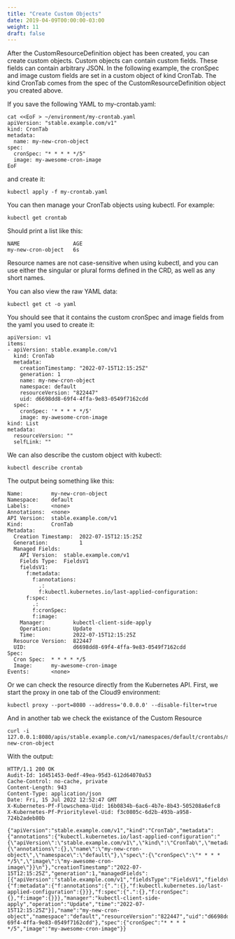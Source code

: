 ```yaml
---
title: "Create Custom Objects"
date: 2019-04-09T00:00:00-03:00
weight: 11
draft: false
---
```

After the CustomResourceDefinition object has been created, you can create custom objects. Custom objects can contain custom fields. These fields can contain arbitrary JSON. In the following example, the cronSpec and image custom fields are set in a custom object of kind CronTab. The kind CronTab comes from the spec of the CustomResourceDefinition object you created above.

If you save the following YAML to my-crontab.yaml:

```
cat <<EoF > ~/environment/my-crontab.yaml
apiVersion: "stable.example.com/v1"
kind: CronTab
metadata:
  name: my-new-cron-object
spec:
  cronSpec: "* * * * */5"
  image: my-awesome-cron-image
EoF
```

and create it:

```
kubectl apply -f my-crontab.yaml
```

You can then manage your CronTab objects using kubectl. For example:

```
kubectl get crontab
```

Should print a list like this:

```
NAME                 AGE
my-new-cron-object   6s
```

Resource names are not case-sensitive when using kubectl, and you can use either the singular or plural forms defined in the CRD, as well as any short names.

You can also view the raw YAML data:

```
kubectl get ct -o yaml
```

You should see that it contains the custom cronSpec and image fields from the yaml you used to create it:

```
apiVersion: v1
items:
- apiVersion: stable.example.com/v1
  kind: CronTab
  metadata:
    creationTimestamp: "2022-07-15T12:15:25Z"
    generation: 1
    name: my-new-cron-object
    namespace: default
    resourceVersion: "822447"
    uid: d6698dd8-69f4-4ffa-9e83-0549f7162cdd
  spec:
    cronSpec: '* * * * */5'
    image: my-awesome-cron-image
kind: List
metadata:
  resourceVersion: ""
  selfLink: ""
```
We can also describe the custom object with kubectl:
```
kubectl describe crontab
```
The output being something like this:
```
Name:         my-new-cron-object
Namespace:    default
Labels:       <none>
Annotations:  <none>
API Version:  stable.example.com/v1
Kind:         CronTab
Metadata:
  Creation Timestamp:  2022-07-15T12:15:25Z
  Generation:          1
  Managed Fields:
    API Version:  stable.example.com/v1
    Fields Type:  FieldsV1
    fieldsV1:
      f:metadata:
        f:annotations:
          .:
          f:kubectl.kubernetes.io/last-applied-configuration:
      f:spec:
        .:
        f:cronSpec:
        f:image:
    Manager:         kubectl-client-side-apply
    Operation:       Update
    Time:            2022-07-15T12:15:25Z
  Resource Version:  822447
  UID:               d6698dd8-69f4-4ffa-9e83-0549f7162cdd
Spec:
  Cron Spec:  * * * * */5
  Image:      my-awesome-cron-image
Events:       <none>
```
Or we can check the resource directly from the Kubernetes API. First, we start the proxy in one tab of the Cloud9 environment:

```
kubectl proxy --port=8080 --address='0.0.0.0' --disable-filter=true
```
 
And in another tab we check the existance of the Custom Resource
```
curl -i 127.0.0.1:8080/apis/stable.example.com/v1/namespaces/default/crontabs/my-new-cron-object
```
With the output:
```
HTTP/1.1 200 OK
Audit-Id: 1d451453-0edf-49ea-95d3-612d64070a53
Cache-Control: no-cache, private
Content-Length: 943
Content-Type: application/json
Date: Fri, 15 Jul 2022 12:52:47 GMT
X-Kubernetes-Pf-Flowschema-Uid: 16b0834b-6ac6-4b7e-8b43-505208a6efc8
X-Kubernetes-Pf-Prioritylevel-Uid: f3c0805c-6d2b-493b-a958-724b2adeb80b

{"apiVersion":"stable.example.com/v1","kind":"CronTab","metadata":{"annotations":{"kubectl.kubernetes.io/last-applied-configuration":"{\"apiVersion\":\"stable.example.com/v1\",\"kind\":\"CronTab\",\"metadata\":{\"annotations\":{},\"name\":\"my-new-cron-object\",\"namespace\":\"default\"},\"spec\":{\"cronSpec\":\"* * * * */5\",\"image\":\"my-awesome-cron-image\"}}\n"},"creationTimestamp":"2022-07-15T12:15:25Z","generation":1,"managedFields":[{"apiVersion":"stable.example.com/v1","fieldsType":"FieldsV1","fieldsV1":{"f:metadata":{"f:annotations":{".":{},"f:kubectl.kubernetes.io/last-applied-configuration":{}}},"f:spec":{".":{},"f:cronSpec":{},"f:image":{}}},"manager":"kubectl-client-side-apply","operation":"Update","time":"2022-07-15T12:15:25Z"}],"name":"my-new-cron-object","namespace":"default","resourceVersion":"822447","uid":"d6698dd8-69f4-4ffa-9e83-0549f7162cdd"},"spec":{"cronSpec":"* * * * */5","image":"my-awesome-cron-image"}}
```
